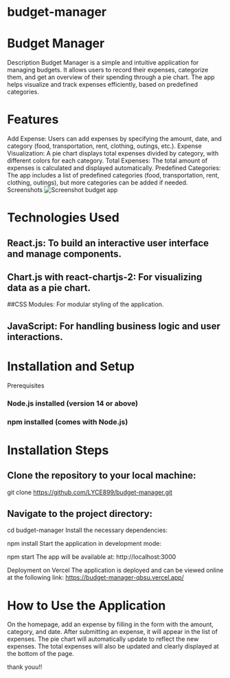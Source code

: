 ﻿# budget-manager
# Budget Manager
Description
Budget Manager is a simple and intuitive application for managing budgets. It allows users to record their expenses, categorize them, and get an overview of their spending through a pie chart. The app helps visualize and track expenses efficiently, based on predefined categories.

# Features
Add Expense: Users can add expenses by specifying the amount, date, and category (food, transportation, rent, clothing, outings, etc.).
Expense Visualization: A pie chart displays total expenses divided by category, with different colors for each category.
Total Expenses: The total amount of expenses is calculated and displayed automatically.
Predefined Categories: The app includes a list of predefined categories (food, transportation, rent, clothing, outings), but more categories can be added if needed.
Screenshots
![Screenshot budget app](https://github.com/user-attachments/assets/3aafe4bd-248d-4439-9b24-78e7793197ce)


# Technologies Used
## React.js: To build an interactive user interface and manage components.
## Chart.js with react-chartjs-2: For visualizing data as a pie chart.
##CSS Modules: For modular styling of the application.
## JavaScript: For handling business logic and user interactions.
# Installation and Setup
Prerequisites
### Node.js installed (version 14 or above)
### npm installed (comes with Node.js)
# Installation Steps
## Clone the repository to your local machine:

git clone https://github.com/LYCE899/budget-manager.git

## Navigate to the project directory:

cd budget-manager
Install the necessary dependencies:

npm install
Start the application in development mode:

npm start
The app will be available at: http://localhost:3000

Deployment on Vercel
The application is deployed and can be viewed online at the following link: https://budget-manager-qbsu.vercel.app/

# How to Use the Application
On the homepage, add an expense by filling in the form with the amount, category, and date.
After submitting an expense, it will appear in the list of expenses.
The pie chart will automatically update to reflect the new expenses.
The total expenses will also be updated and clearly displayed at the bottom of the page.

thank youu!!
